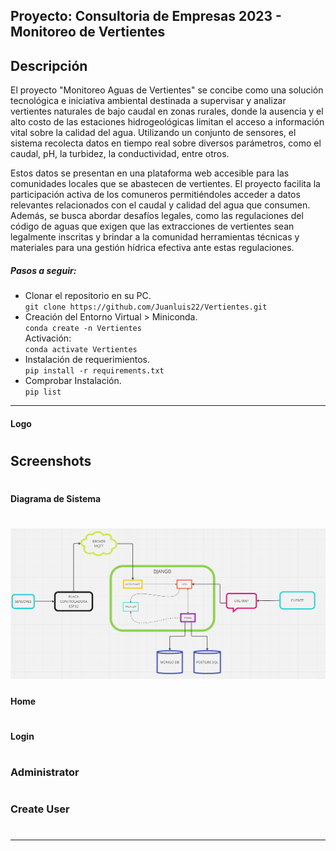 ## Proyecto: Consultoria de Empresas 2023 - Monitoreo de Vertientes

## Descripción 
El proyecto "Monitoreo Aguas de Vertientes" se concibe como una solución tecnológica e iniciativa ambiental destinada a supervisar y analizar vertientes naturales de bajo caudal en zonas rurales, donde la ausencia y el alto costo de las estaciones hidrogeológicas limitan el acceso a información vital sobre la calidad del agua. Utilizando un conjunto de sensores, el sistema recolecta datos en tiempo real sobre diversos parámetros, como el caudal, pH, la turbidez, la conductividad, entre otros. 

Estos datos se presentan en una plataforma web accesible para las comunidades locales que se abastecen de vertientes. El proyecto facilita la participación activa de los comuneros permitiéndoles acceder a datos relevantes relacionados con el caudal y calidad del agua que consumen. Además, se busca abordar desafíos legales, como las regulaciones del código de aguas que exigen que las extracciones de vertientes sean legalmente inscritas y brindar a la comunidad herramientas técnicas y materiales para una gestión hídrica efectiva ante estas regulaciones.

##### Pasos a seguir:
- Clonar el repositorio en su PC.  
`git clone https://github.com/Juanluis22/Vertientes.git`
- Creación del Entorno Virtual > Miniconda.  
`conda create -n Vertientes`  
Activación:  
`conda activate Vertientes`  
- Instalación de requerimientos.  
`pip install -r requirements.txt`  
- Comprobar Instalación.  
`pip list`  

------------

#### Logo
#
## Screenshots
#
#### Diagrama de Sistema
# ![Logo](https://github.com/Juanluis22/Vertientes/blob/main/Imagenes/Diagrama%20de%20sistema.png)

#### Home
# 
#### Login
#
### Administrator
# 
### Create User
# 
------------


